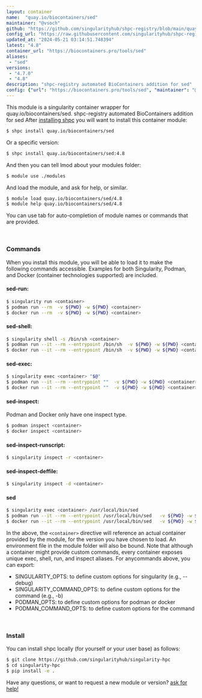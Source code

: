 ```yaml
---
layout: container
name:  "quay.io/biocontainers/sed"
maintainer: "@vsoch"
github: "https://github.com/singularityhub/shpc-registry/blob/main/quay.io/biocontainers/sed/container.yaml"
config_url: "https://raw.githubusercontent.com/singularityhub/shpc-registry/main/quay.io/biocontainers/sed/container.yaml"
updated_at: "2024-05-21 03:14:51.748394"
latest: "4.8"
container_url: "https://biocontainers.pro/tools/sed"
aliases:
 - "sed"
versions:
 - "4.7.0"
 - "4.8"
description: "shpc-registry automated BioContainers addition for sed"
config: {"url": "https://biocontainers.pro/tools/sed", "maintainer": "@vsoch", "description": "shpc-registry automated BioContainers addition for sed", "latest": {"4.8": "sha256:662193598f523ed45056fe71556377fc42e6d53a9b7b807421050475a630fc5a"}, "tags": {"4.7.0": "sha256:cae5cdb96d0480c92fc2162ea63955877694512542a33cd6b345d9e5be4b07e7", "4.8": "sha256:662193598f523ed45056fe71556377fc42e6d53a9b7b807421050475a630fc5a"}, "docker": "quay.io/biocontainers/sed", "aliases": {"sed": "/usr/local/bin/sed"}}
---
```


This module is a singularity container wrapper for quay.io/biocontainers/sed.
shpc-registry automated BioContainers addition for sed
After [installing shpc](#install) you will want to install this container module:


```bash
$ shpc install quay.io/biocontainers/sed
```

Or a specific version:

```bash
$ shpc install quay.io/biocontainers/sed:4.8
```

And then you can tell lmod about your modules folder:

```bash
$ module use ./modules
```

And load the module, and ask for help, or similar.

```bash
$ module load quay.io/biocontainers/sed/4.8
$ module help quay.io/biocontainers/sed/4.8
```

You can use tab for auto-completion of module names or commands that are provided.

<br>

### Commands

When you install this module, you will be able to load it to make the following commands accessible.
Examples for both Singularity, Podman, and Docker (container technologies supported) are included.

#### sed-run:

```bash
$ singularity run <container>
$ podman run --rm  -v ${PWD} -w ${PWD} <container>
$ docker run --rm  -v ${PWD} -w ${PWD} <container>
```

#### sed-shell:

```bash
$ singularity shell -s /bin/sh <container>
$ podman run --it --rm --entrypoint /bin/sh  -v ${PWD} -w ${PWD} <container>
$ docker run --it --rm --entrypoint /bin/sh  -v ${PWD} -w ${PWD} <container>
```

#### sed-exec:

```bash
$ singularity exec <container> "$@"
$ podman run --it --rm --entrypoint ""  -v ${PWD} -w ${PWD} <container> "$@"
$ docker run --it --rm --entrypoint ""  -v ${PWD} -w ${PWD} <container> "$@"
```

#### sed-inspect:

Podman and Docker only have one inspect type.

```bash
$ podman inspect <container>
$ docker inspect <container>
```

#### sed-inspect-runscript:

```bash
$ singularity inspect -r <container>
```

#### sed-inspect-deffile:

```bash
$ singularity inspect -d <container>
```


#### sed

```bash
$ singularity exec <container> /usr/local/bin/sed
$ podman run --it --rm --entrypoint /usr/local/bin/sed   -v ${PWD} -w ${PWD} <container> -c " $@"
$ docker run --it --rm --entrypoint /usr/local/bin/sed   -v ${PWD} -w ${PWD} <container> -c " $@"
```



In the above, the `<container>` directive will reference an actual container provided
by the module, for the version you have chosen to load. An environment file in the
module folder will also be bound. Note that although a container
might provide custom commands, every container exposes unique exec, shell, run, and
inspect aliases. For anycommands above, you can export:

 - SINGULARITY_OPTS: to define custom options for singularity (e.g., --debug)
 - SINGULARITY_COMMAND_OPTS: to define custom options for the command (e.g., -b)
 - PODMAN_OPTS: to define custom options for podman or docker
 - PODMAN_COMMAND_OPTS: to define custom options for the command

<br>

### Install

You can install shpc locally (for yourself or your user base) as follows:

```bash
$ git clone https://github.com/singularityhub/singularity-hpc
$ cd singularity-hpc
$ pip install -e .
```

Have any questions, or want to request a new module or version? [ask for help!](https://github.com/singularityhub/singularity-hpc/issues)